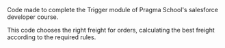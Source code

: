 Code made to complete the Trigger module of Pragma School's salesforce developer course.

This code chooses the right freight for orders, calculating the best freight according to the required rules.

